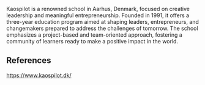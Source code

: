 Kaospilot is a renowned school in Aarhus, Denmark, focused on creative leadership and meaningful entrepreneurship. Founded in 1991, it offers a three-year education program aimed at shaping leaders, entrepreneurs, and changemakers prepared to address the challenges of tomorrow. The school emphasizes a project-based and team-oriented approach, fostering a community of learners ready to make a positive impact in the world.

## References

https://www.kaospilot.dk/